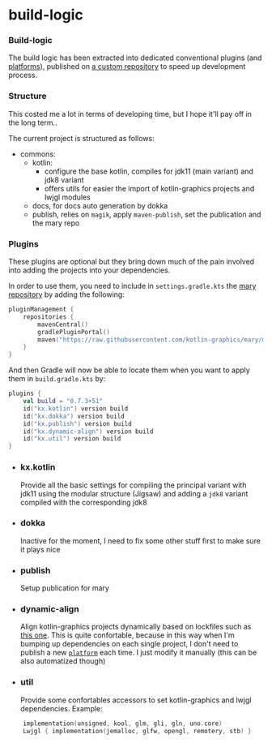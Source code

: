 # build-logic

### Build-logic

The build logic has been extracted into dedicated conventional plugins (and [platforms](https://github.com/kotlin-graphics/platforms)), 
published on [a custom repository](https://github.com/kotlin-graphics/mary) to speed up development process.

### Structure

This costed me a lot in terms of developing time, but I hope it'll pay off in the long term..

The current project is structured as follows:
- commons:
    - kotlin: 
      - configure the base kotlin, compiles for jdk11 (main variant) and jdk8 variant
      - offers utils for easier the import of kotlin-graphics projects and lwjgl modules
    - docs, for docs auto generation by dokka
    - publish, relies on `magik`, apply `maven-publish`, set the publication and the mary repo

### Plugins

These plugins are optional but they bring down much of the pain involved into adding the projects into your dependencies.

In order to use them, you need to include in `settings.gradle.kts` the [mary repository](https://github.com/kotlin-graphics/mary) by adding the following:

```kotlin
pluginManagement {
    repositories {
        mavenCentral()
        gradlePluginPortal()
        maven("https://raw.githubusercontent.com/kotlin-graphics/mary/master")
    }
}
```

And then Gradle will now be able to locate them when you want to apply them in `build.gradle.kts` by:

```kotlin
plugins {
    val build = "0.7.3+51"
    id("kx.kotlin") version build
    id("kx.dokka") version build
    id("kx.publish") version build
    id("kx.dynamic-align") version build
    id("kx.util") version build
}
```

- ### kx.kotlin
    Provide all the basic settings for compiling the principal variant with jdk11 using the modular structure (Jigsaw) and adding a `jdk8` variant compiled with the corresponding jdk8
- ### dokka
    Inactive for the moment, I need to fix some other stuff first to make sure it plays nice
- ### publish
    Setup publication for mary
- ### dynamic-align
    Align kotlin-graphics projects dynamically based on lockfiles such as [this one](https://github.com/kotlin-graphics/mary/blob/master/kotlin/graphics/platform-source/0.3.3+24/platform-source-0.3.3+24-lockfile.txt). This is quite confortable, because in this way when I'm bumping up dependencies on each single project, I don't need to publish a new [`platform`](https://github.com/kotlin-graphics/platforms) each time. I just modify it manually (this can be also automatized though)
- ### util
    Provide some confortables accessors to set kotlin-graphics and lwjgl dependencies. Example:
```kotlin
    implementation(unsigned, kool, glm, gli, gln, uno.core)
    Lwjgl { implementation(jemalloc, glfw, opengl, remotery, stb) }
```

